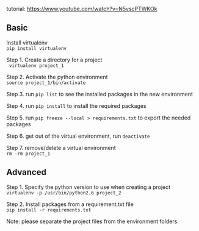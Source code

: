 tutorial: https://www.youtube.com/watch?v=N5vscPTWKOk
## Basic
Install virtualenv  
```pip install virtualenv```

Step 1. Create a directory for a project   
``` virtualenv project_1```

Step 2. Activate the python environment   
```source project_1/bin/activate```

Step 3. run ```pip list``` to see the installed packages in the new environment

Step 4. run ```pip install``` to install the required packages


Step 5. run ```pip freeze --local > requirements.txt``` to export the needed packages

Step 6. get out of the virtual environment, run ```deactivate```

Step 7. remove/delete a virtual environment  
```rm -rm project_1```

## Advanced
Step 1. Specify the python version to use when creating a project
``` virtualenv -p /usr/bin/python2.6 project_2```

Step 2. Install packages from a requirement.txt file  
```pip install -r requirements.txt```

Note: please separate the project files from the environment folders.
